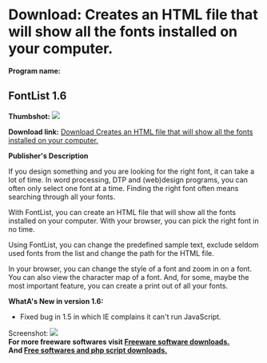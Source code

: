# Download: Creates an HTML file that will show all the fonts installed on your computer.

**Program name:**

## FontList 1.6

  
**Thumbshot:** ![](http://www.freewarefiles.com/screenshot/fontlist_md.jpg)   
  
**Download link:** [Download Creates an HTML file that will show all the fonts installed on your computer.](http://freesoftwares.boysofts.com/FontList_program_24279.html)  
  


**Publisher's Description**  
  


If you design something and you are looking for the right font, it can take a lot of time. In word processing, DTP and (web)design programs, you can often only select one font at a time. Finding the right font often means searching through all your fonts. 

With FontList, you can create an HTML file that will show all the fonts installed on your computer. With your browser, you can pick the right font in no time.

Using FontList, you can change the predefined sample text, exclude seldom used fonts from the list and change the path for the HTML file.

In your browser, you can change the style of a font and zoom in on a font. You can also view the character map of a font. And, for some, maybe the most important feature, you can create a print out of all your fonts. 

**WhatA's New in version 1.6:**

  * Fixed bug in 1.5 in which IE complains it can't run JavaScript. 

  
  
Screenshot: ![](http://www.freewarefiles.com/screenshot/fontlist.jpg)   
**For more freeware softwares visit [Freeware software downloads.](http://freesoftwares.boysofts.com/)**   
**And [Free softwares and php script downloads.](http://www.boysofts.com/)**
